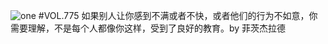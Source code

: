 ![one](http://image.wufazhuce.com/FmX1NADxxINAb40YUKpUzZ2wwdu-)
#VOL.775
如果别人让你感到不满或者不快，或者他们的行为不如意，你需要理解，不是每个人都像你这样，受到了良好的教育。by 菲茨杰拉德